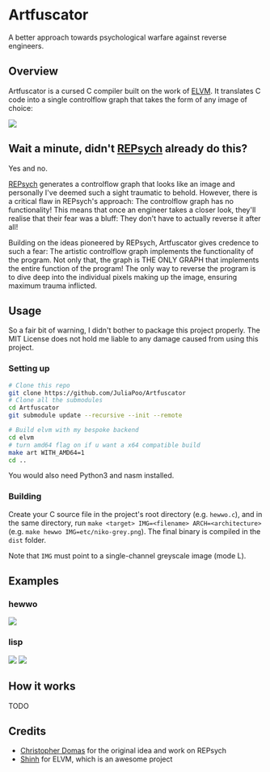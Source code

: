 # Artfuscator

A better approach towards psychological warfare against reverse engineers.

## Overview

Artfuscator is a cursed C compiler built on the work of [ELVM](https://github.com/shinh/elvm). It translates C code into a single controlflow graph that takes the form of any image of choice:

![](rsrc/overview.png)

## Wait a minute, didn't [REPsych](https://github.com/xoreaxeaxeax/REpsych) already do this?

Yes and no. 

[REPsych](https://github.com/xoreaxeaxeax/REpsych) generates a controlflow graph that looks like an image and personally I've deemed such a sight traumatic to behold. However, there is a critical flaw in REPsych's approach: The controlflow graph has no functionality! This means that once an engineer takes a closer look, they'll realise that their fear was a bluff: They don't have to actually reverse it after all!

Building on the ideas pioneered by REPsych, Artfuscator gives credence to such a fear: The artistic controlflow graph implements the functionality of the program. Not only that, the graph is THE ONLY GRAPH that implements the entire function of the program! The only way to reverse the program is to dive deep into the individual pixels making up the image, ensuring maximum trauma inflicted.

## Usage

So a fair bit of warning, I didn't bother to package this project properly. The MIT License does not hold me liable to any damage caused from using this project.

### Setting up

```bash
# Clone this repo
git clone https://github.com/JuliaPoo/Artfuscator
# Clone all the submodules
cd Artfuscator
git submodule update --recursive --init --remote

# Build elvm with my bespoke backend 
cd elvm
# turn amd64 flag on if u want a x64 compatible build
make art WITH_AMD64=1 
cd ..
```
You would also need Python3 and nasm installed.

### Building

Create your C source file in the project's root directory (e.g. `hewwo.c`), and in the same directory, run `make <target> IMG=<filename> ARCH=<architecture>` (e.g. `make hewwo IMG=etc/niko-grey.png`). The final binary is compiled in the `dist` folder.

Note that `IMG` must point to a single-channel greyscale image (mode L).

## Examples

### hewwo

![](rsrc/niko.JPG)

### lisp

![](rsrc/lisp-uwu.JPG)
![](rsrc/lisp.JPG)

## How it works

TODO

## Credits

- [Christopher Domas](https://twitter.com/xoreaxeaxeax) for the original idea and work on REPsych
- [Shinh](https://github.com/shinh/elvm) for ELVM, which is an awesome project